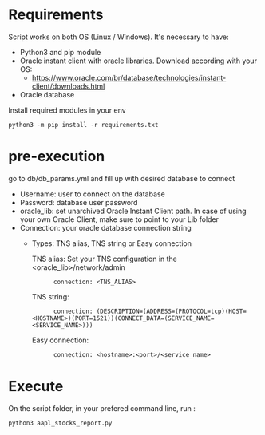 # Requirements
Script works on both OS (Linux / Windows). It's necessary to have:
  - Python3 and pip module 
  - Oracle instant client with oracle libraries. Download according with your OS:
  	-  https://www.oracle.com/br/database/technologies/instant-client/downloads.html
  - Oracle database
 
 Install required modules in your env
 
 	python3 -m pip install -r requirements.txt
# pre-execution
go to db/db_params.yml and fill up with desired database to connect

  - Username: user to connect on the database
  - Password: database user password
  - oracle_lib: set unarchived Oracle Instant Client path. In case of using your own Oracle Client, make sure to point to your Lib folder
  - Connection: your oracle database connection string
	- Types: TNS alias, TNS string or Easy connection
	
	
		TNS alias: Set your TNS configuration in the <oracle_lib>/network/admin
				
				connection: <TNS_ALIAS>
	
		TNS string:
				
				connection: (DESCRIPTION=(ADDRESS=(PROTOCOL=tcp)(HOST=<HOSTNAME>)(PORT=1521))(CONNECT_DATA=(SERVICE_NAME=<SERVICE_NAME>)))
				
		Easy connection:
		
				connection: <hostname>:<port>/<service_name>
# Execute
On the script folder, in your prefered command line, run :

	python3 aapl_stocks_report.py
